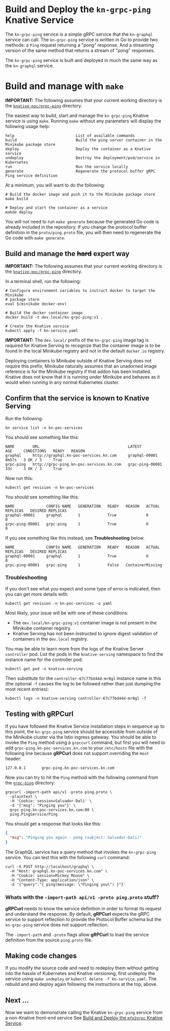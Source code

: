 # Build and Deploy the `kn-grpc-ping` Knative Service

The `kn-grpc-ping` service is a simple gRPC service that the `kn-graphql` service can call. The `kn-grpc-ping` service 
is written in Go to provide two methods: a `Ping` request returning  a "pong" response. And a streaming version of the
same method that returns a stream of "pong" responses.

The `kn-grpc-ping` service is built and deployed in much the same way as the `kn-graphql` service. 

# Build and manage with `make`

**IMPORTANT:** The following assumes that your current working directory is the [`knative-poc/grpc-ping`](../grpc-ping)
directory.

The easiest way to build, start and manage the `kn-grpc-ping` Knative service is using `make`. Running `make` without any
parameters will display the following usage help:

```text
help                           List of available commands
build                          Build the ping server container in the Minikube package store
deploy                         Deploy the container as a Knative service
undeploy                       Destroy the deployment/pod/service in Kubernetes
run                            Run the service locally
generate                       Regenerate the protocol buffer gRPC Ping service definition
```

At a minimum, you will want to do the following:

```shell
# Build the docker image and push it to the Minikube package store 
make build

# Deploy and start the container as a service
makde deploy
```

You will not need to run `make generate` because the generated Go code is already included in the repository. If you 
change the protocol buffer definition in the `proto/ping.proto` file, you will then need to regenerate the Go code with
`make generate`.

## Build and manage the ~~hard~~ expert way

**IMPORTANT:** The following assumes that your current working directory is the [`knative-poc/grpc-ping`](../grpc-ping)
directory.

In a terminal shell, run the following:

```shell
# Configure environment variables to instruct docker to target the Minikube
# package store
eval $(minikube docker-env)

# Build the docker container image
docker build -t dev.local/kn-grpc-ping:v1 .

# Create the Knative service  
kubectl apply -f kn-service.yaml
```

**IMPORTANT:** The `dev.local/` prefix of the `kn-grpc-ping` image tag is required for Knative Serving to recognize
that the container image is to be found in the local Minikube registry and not in the default `docker.io` registry.

Deploying containers to Minikube outside of Knative Serving does not require this prefix; Minikube naturally assumes
that an unadorned image reference is for the Minikube registry if that addon has been installed. Knative does not
know that it is running under Minikube and behaves as it would when running in any normal Kubernetes cluster.

## Confirm that the service is known to Knative Serving

Run the following:

```shell
kn service list -n kn-poc-services
```

You should see something like this:

```text
NAME        URL                                       LATEST            AGE     CONDITIONS   READY   REASON
graphql     http://graphql.kn-poc-services.kn.com     graphql-00001     8m57s   3 OK / 3     True
grpc-ping   http://grpc-ping.kn-poc-services.kn.com   grpc-ping-00001   33s     3 OK / 3     True
```

Now run this:

```shell
kubectl get revision -n kn-poc-services
```

You should see something like this:

```text
NAME              CONFIG NAME   GENERATION   READY   REASON   ACTUAL REPLICAS   DESIRED REPLICAS
graphql-00001     graphql       1            True             0                 0
grpc-ping-00001   grpc-ping     1            True             0                 0
```

If you see something like this instead, see **Troubleshooting** below.

```text
NAME              CONFIG NAME   GENERATION   READY   REASON   ACTUAL REPLICAS   DESIRED REPLICAS
graphql-00001     graphql       1            True             0                 0
grpc-ping-00001   grpc-ping     1            False   ContainerMissing
```

### Troubleshooting

If you don't see what you expect and some type of error is indicated, then you can get more details with:

```shell
kubectl get revision -n kn-poc-services -o yaml
```

Most likely, your issue will be with one of these conditions:

* The `dev.local/kn-grpc-ping:v1` container image is not present in the Minikube container registry.
* Knative Serving has not been instructed to ignore digest validation of containers in the `dev.local` registry.

You may be able to learn more from the logs of the Knative Server `controller` pod. List the pods in the `knative-serving`
namespace to find the instance name for the controller pod:

```shell
kubectl get pod -n knative-serving
```

Then substitute for the `controller-67c77bd44d-mr8gl` instance name in this (the optional `-f` causes the log to be followed rather
than just dumping the most recent entries):

```shell
kubectl logs -n knative-serving controller-67c77bd44d-mr8gl -f
```

## Testing with gRPCurl

If you have followed the Knative Service installation steps in sequence up to this point, the `kn-grpc-ping` service 
should be accessible from outside of the Minikube cluster via the Istio ingress gateway. You should be able to invoke
the `Ping` method using a `grpccurl` command, but first you will need to add `grpc-ping.kn-poc-services.kn.com` to
your `/etc/hosts` file with the following line because **gRPCurl** does not support overriding the `Host` header:

```text
127.0.0.1       grpc-ping.kn-poc-services.kn.com
```

Now you can try to hit the `Ping` method with the following command from the [`grpc-ping`](../grpc-ping) directory:

```shell
grpcurl -import-path api/v1 -proto ping.proto \
  -plaintext \
  -H 'Cookie: session=Salvador-Dali' \
  -d '{"msg": "Pinging you"}' \
  grpc-ping.kn-poc-services.kn.com:80 \
  ping.PingService/Ping
```

You should get a response that looks like this:

```json
{
  "msg": "Pinging you again - pong (subject: Salvador-Dali)"
}
```

The GraphQL service has a query method that invokes the `kn-grpc-ping` service. You can test this with the following 
`curl` command:

```shell
curl -X POST http://localhost/graphql \
  -H "Host: graphql.kn-poc-services.kn.com" \
  -H "Cookie: session=Mickey Mouse" \
  -H "Content-Type: application/json" \
  -d '{"query":"{ ping(message: \"Pinging you\") }"}'
```

### Whats with the `-import-path api/v1 -proto ping.proto` stuff?

**gRPCurl** needs to know the service definition in order to format its request and understand the response. By default,
**gRPCurl** expects the gRPC service to support reflection to provide the Protocol Buffer schema but the `kn-grpc-ping`
service does not support reflection. 

The `-import-path` and `-proto` flags allow **gRPCurl** to load the service definition from the source `ping.proto` file.

## Making code changes

If you modify the source code and need to redeploy them without getting into the hassle of Kubernetes and Knative
versioning, first undeploy the service using `make undeploy` or `kubectl delete -f kn-service.yaml`. The rebuild and
and deploy again following the instructions at the top, above.

## Next ...

Now we want to demonstrate calling the Knative `kn-grpc-ping` service from a non-Knative front-end service
See [Build and Deploy the `mfe2grpc` Knative Service](svc-mfe2grpc.md).


